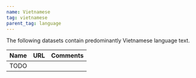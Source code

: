 ```yaml
---
name: Vietnamese
tag: vietnamese
parent_tag: language
---
```


The following datasets contain predominantly Vietnamese language text.

| Name | URL | Comments |
| :--- | :-- | :------- |
| TODO | |

